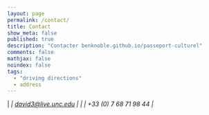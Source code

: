 ```yaml
---
layout: page
permalink: /contact/
title: Contact
show_meta: false
published: true
description: "Contacter benknoble.github.io/passeport-culturel"
comments: false
mathjax: false
noindex: false
tags:
  - "driving directions"
  - address
---
```


| <i class="fa fa-paper-plane">  | david3@live.unc.edu |
| <i class="fa fa-phone">  | +33 (0) 7 68 71 98 44 |
